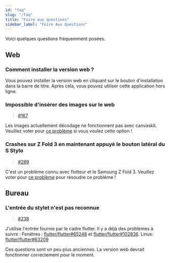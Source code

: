```yaml
---
id: "faq"
slug: "/faq"
title: "Foire aux questions"
sidebar_label: "Foire Aux Questions"
---
```


Voici quelques questions fréquemment posées.

## Web

### Comment installer la version web ?

Vous pouvez installer la version web en cliquant sur le bouton d'installation dans la barre de titre. Après cela, vous pouvez utiliser cette application hors ligne.

### Impossible d'insérer des images sur le web

> [#167](https://github.com/LinwoodCloud/Butterfly/issues/167)

Les images actuellement décodage ne fonctionnent pas avec canvaskit. Veuillez voter pour [ce problème](https://github.com/flutter/flutter/issues/102683) si vous voulez cette option !

### Crashes sur Z Fold 3 en maintenant appuyé le bouton latéral du S Stylo

> [#289](https://github.com/LinwoodCloud/Butterfly/issues/289)

C'est un problème connu avec flotteur et le Samsung Z Fold 3. Veuillez voter pour [ce problème](https://github.com/flutter/flutter/issues/111068) pour résoudre ce problème !

## Bureau

### L'entrée du stylet n'est pas reconnue

> [#238](https://github.com/LinwoodCloud/Butterfly/issues/238)

J'utilise l'entrée fournie par le cadre flutter. Il y a déjà des problèmes à suivre : Fenêtres : [flutter/flutter#65248](https://github.com/flutter/flutter/issues/65248) et [flutter/flutter#102836](https://github.com/flutter/flutter/issues/102836). Linux: [flutter/flutter#63209](https://github.com/flutter/flutter/issues/63209)

Ces questions sont un peu plus anciennes. La version web devrait fonctionner correctement pour le moment.

